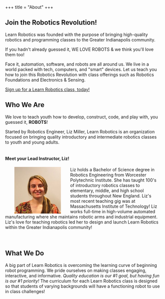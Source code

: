 +++
title = "About"
+++

## Join the Robotics Revolution!
Learn Robotics was founded with the purpose of bringing high-quality robotics and programming classes to the Greater Indianapolis community.

If you hadn't already guessed it, WE LOVE ROBOTS & we think you'll love them too! <i class="fa fa-android" aria-hidden="true"></i> 


Face it, automation, software, and robots are all around us. We live in a world packed with tech, computers, and "smart" devices. Let us teach you how to join this Robotics Revolution with class offerings such as Robotics Foundations and Electronics & Sensing. 

[Sign up for a Learn Robotics class, today!](http://LearnRobotics.Eventbrite.com)

## Who We Are
We love to teach youth how to develop, construct, code, and play with, you guessed it, **ROBOTS**! <br>

Started by Robotics Engineer, Liz Miller, Learn Robotics is an organization focused on bringing quality introductory and intermediate robotics classes to youth and young adults. 
<br><br>

#### Meet your Lead Instructor, Liz!
<img align="left" hspace="30" src="https://github.com/learnroboticsclass/learnroboticsclass.github.io/blob/master/img/liz.jpg?raw=true" width="30%" height="30%"/>
Liz holds a Bachelor of Science degree in Robotics Engineering from Worcester Polytechnic Institute. She has taught 100's of introductory robotics classes to elementary, middle, and high school students throughout New England. Liz's most recent teaching gig was at Massachusetts Institute of Technology! Liz works full-time in high-volume automated manufacturing where she maintains robotic arms and industrial equipment. Liz's love for teaching robotics led her to design and launch Learn Robotics within the Greater Indianapolis community! <br><br><br>

## What We Do
A big part of Learn Robotics is overcoming the learning curve of beginning robot programming. We pride ourselves on making classes engaging, interactive, and informative. *Quality education is our #1 goal, but having fun is our #1 priority!* 
The curriculum for each Learn Robotics class is designed so that students of varying backgrounds will have a functioning robot to use in class challenges!


<br><br><br><br>





